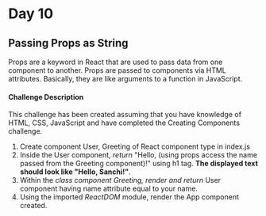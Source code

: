 # Day 10 #

## Passing Props as String ##

Props are a keyword in React that are used to pass data from one component to another. Props are passed to components via HTML attributes. Basically, they are like arguments to a function in JavaScript.


#### Challenge Description ###

This challenge has been created assuming that you have knowledge of HTML, CSS, JavaScript and have completed the Creating Components challenge.

1. Create component User, Greeting of React component type in index.js
2. Inside the User component, *return* "Hello, (using props access the name passed from the Greeting component)!" using h1 tag. __The displayed text should look like "Hello, Sanchi!"__.
3. Within the *class component Greeting, render and return* User component having name attribute equal to your name.
4. Using the imported *ReactDOM* module, render the App component created.